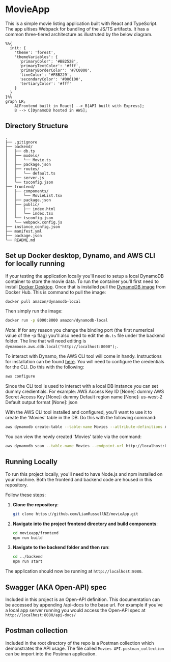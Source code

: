 # MovieApp

This is a simple movie listing application built with React and TypeScript. The app ultises Webpack for bundling of the JS/TS artifacts.
It has a common three-tiered architecture as illustruted by the below diagram.

```mermaid
%%{
  init: {
    'theme': 'forest',
    'themeVariables': {
      'primaryColor': '#BB2528',
      'primaryTextColor': '#fff',
      'primaryBorderColor': '#7C0000',
      'lineColor': '#F8B229',
      'secondaryColor': '#006100',
      'tertiaryColor': '#fff'
    }
  }
}%%
graph LR;
    A[Frontend built in React] --> B[API built with Express];
    B --> C[DynamoDB hosted in AWS];
```

## Directory Structure

```
.
├── .gitignore
├── backend/
│   ├── db.ts
│   ├── models/
│   │   └── Movie.ts
│   ├── package.json
│   ├── routes/
│   │   └── default.ts
│   ├── server.js
│   └── tsconfig.json
├── frontend/
│   ├── components/
│   │   └── MovieList.tsx
│   ├── package.json
│   ├── public/
│   │   ├── index.html
│   │   └── index.tsx
│   └── tsconfig.json
│   └── webpack.config.js
├── instance_config.json
├── manifest.yml
├── package.json
└── README.md
```

## Set up Docker desktop, Dynamo, and AWS CLI for locally running

If your testing the application locally you'll need to setup a local DynamoDB container to store the movie data. 
To run the container you'll first need to install [Docker Desktop](https://www.docker.com/products/docker-desktop/). 
Once that is installed pull the [DynamoDB image](https://hub.docker.com/r/amazon/dynamodb-local) from Docker Hub. This is command to pull the image:

```sh
docker pull amazon/dynamodb-local
```

Then simply run the image: 

```sh
docker run -p 8000:8000 amazon/dynamodb-local
```

*Note*: If for any reason you change the binding port (the first numerical value of the -p flag) you'll also need to edit the `db.ts` file under the backend folder. The line that will need editing is `dynamoose.aws.ddb.local("http://localhost:8000");`.

To interact with Dynamo, the AWS CLI tool will come in handy. Instructions for installation can be found [here](https://docs.aws.amazon.com/cli/latest/userguide/getting-started-install.html).
You will need to configure the credentials for the CLI. Do this with the following:

```sh
aws configure
```

Since the CLI tool is used to interact with a local DB instance you can set dummy credientials.
For example:
AWS Access Key ID [None]: dummy
AWS Secret Access Key [None]: dummy
Default region name [None]: us-west-2
Default output format [None]: json

With the AWS CLI tool installed and configured, you'll want to use it to create the 'Movies' table in the DB. Do this with the following command:

```sh
aws dynamodb create-table --table-name Movies --attribute-definitions AttributeName=id,AttributeType=S --key-schema AttributeName=id,KeyType=HASH --provisioned-throughput ReadCapacityUnits=5,WriteCapacityUnits=5 --region us-west-2 --endpoint-url http://localhost:8000 
```

You can view the newly created 'Movies' table via the command:

```sh
aws dynamodb scan --table-name Movies --endpoint-url http://localhost:8000
```


## Running Locally

To run this project locally, you'll need to have Node.js and npm installed on your machine. Both the frontend and backend code are housed in this repository. 

Follow these steps:

1. **Clone the repository**:

    ```sh
    git clone https://github.com/LiamRussellNZ/movieApp.git
    ```

2. **Navigate into the project frontend directory and build components**:

    ```sh
    cd movieapp/frontend
    npm run build
    ```

3. **Navigate to the backend folder and then run**:

    ```sh
    cd ../backend
    npm run start
    ```

The application should now be running at `http://localhost:8080`.

## Swagger (AKA Open-API) spec

Included in this project is an Open-API definition. This documentation can be accessed by appending /api-docs to the base url. For example if you've a local app server running you would access the Open-API spec at `http://localhost:8080/api-docs/`

## Postman collection

Included in the root directory of the repo is a Postman collection which demonstrates the API usage. The file called `Movies API.postman_collection` can be import into the Postman application.